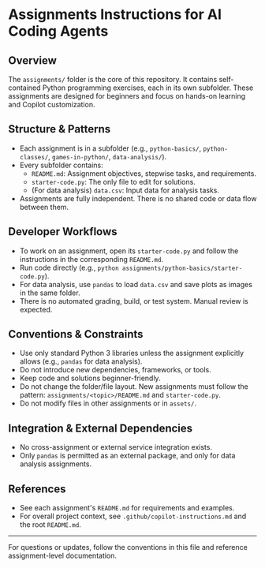 # Assignments Instructions for AI Coding Agents

## Overview
The `assignments/` folder is the core of this repository. It contains self-contained Python programming exercises, each in its own subfolder. These assignments are designed for beginners and focus on hands-on learning and Copilot customization.

## Structure & Patterns
- Each assignment is in a subfolder (e.g., `python-basics/`, `python-classes/`, `games-in-python/`, `data-analysis/`).
- Every subfolder contains:
  - `README.md`: Assignment objectives, stepwise tasks, and requirements.
  - `starter-code.py`: The only file to edit for solutions.
  - (For data analysis) `data.csv`: Input data for analysis tasks.
- Assignments are fully independent. There is no shared code or data flow between them.

## Developer Workflows
- To work on an assignment, open its `starter-code.py` and follow the instructions in the corresponding `README.md`.
- Run code directly (e.g., `python assignments/python-basics/starter-code.py`).
- For data analysis, use `pandas` to load `data.csv` and save plots as images in the same folder.
- There is no automated grading, build, or test system. Manual review is expected.

## Conventions & Constraints
- Use only standard Python 3 libraries unless the assignment explicitly allows (e.g., `pandas` for data analysis).
- Do not introduce new dependencies, frameworks, or tools.
- Keep code and solutions beginner-friendly.
- Do not change the folder/file layout. New assignments must follow the pattern: `assignments/<topic>/README.md` and `starter-code.py`.
- Do not modify files in other assignments or in `assets/`.

## Integration & External Dependencies
- No cross-assignment or external service integration exists.
- Only `pandas` is permitted as an external package, and only for data analysis assignments.

## References
- See each assignment's `README.md` for requirements and examples.
- For overall project context, see `.github/copilot-instructions.md` and the root `README.md`.

---
For questions or updates, follow the conventions in this file and reference assignment-level documentation.
